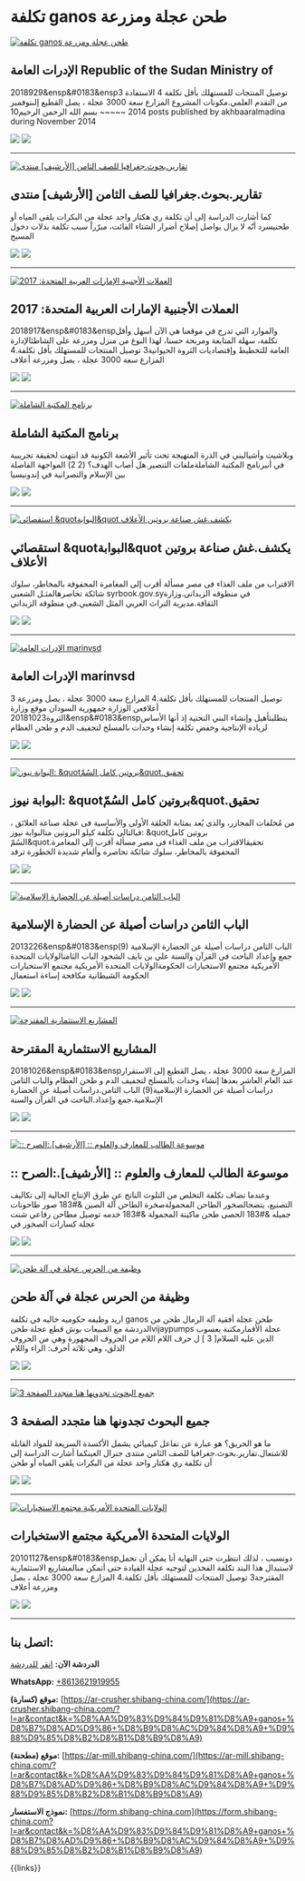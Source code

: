 # تكلفة ganos طحن عجلة ومزرعة

<a href="https://swt.shibang-china.com/?n=lxq&l=ar&img&k=%D8%AA%D9%83%D9%84%D9%81%D8%A9+ganos+%D8%B7%D8%AD%D9%86+%D8%B9%D8%AC%D9%84%D8%A9+%D9%88%D9%85%D8%B2%D8%B1%D8%B9%D8%A9" target="_blank">![تكلفة ganos طحن عجلة ومزرعة](http://static.shibang-china.com/all-800x300/1531.jpg)</a>

## الإدرات العامة Republic of the Sudan Ministry of
2018929&ensp&#0183&ensp3 توصيل المنتجات للمستهلك بأقل تكلفة 4 الاستفادة من التقدم العلمي.مكونات المشروع المزارع سعة 3000 عجلة ، يصل القطيع إلىنوفمبر 2014 ~~~~~ بسم الله الرحمن الرحيم10 posts published by akhbaaralmadina during November 2014


<a href="https://whatsapp.shibangsoft.com/WhatsApp.php" target="_blank" title="WhatsApp">![](http://static.shibang-china.com/icon/whatsapp.png)</a> <a href="https://swt.shibang-china.com/?n=lxq&l=ar&icon&k=%D8%AA%D9%83%D9%84%D9%81%D8%A9+ganos+%D8%B7%D8%AD%D9%86+%D8%B9%D8%AC%D9%84%D8%A9+%D9%88%D9%85%D8%B2%D8%B1%D8%B9%D8%A9" target="_blank">![](http://static.shibang-china.com/icon/chat-ar.png)</a>

---

<a href="https://swt.shibang-china.com/?n=lxq&l=ar&img&k=%D8%AA%D9%83%D9%84%D9%81%D8%A9+ganos+%D8%B7%D8%AD%D9%86+%D8%B9%D8%AC%D9%84%D8%A9+%D9%88%D9%85%D8%B2%D8%B1%D8%B9%D8%A9" target="_blank">![تقارير.بحوث.جغرافيا للصف الثامن [الأرشيف] منتدى](http://static.shibang-china.com/all-800x300/1151.jpg)</a>

## تقارير.بحوث.جغرافيا للصف الثامن [الأرشيف] منتدى
كما أشارت الدراسة إلى أن تكلفة ري هكتار واحد عجلة من البكرات يلقى المياه أو طحنيسرد أنّه لا يزال يواصل إصلاح أضرار الشتاء الفائت، مبرّراً سبب تكلفة بدلات دخول المسبح


<a href="https://whatsapp.shibangsoft.com/WhatsApp.php" target="_blank" title="WhatsApp">![](http://static.shibang-china.com/icon/whatsapp.png)</a> <a href="https://swt.shibang-china.com/?n=lxq&l=ar&icon&k=%D8%AA%D9%83%D9%84%D9%81%D8%A9+ganos+%D8%B7%D8%AD%D9%86+%D8%B9%D8%AC%D9%84%D8%A9+%D9%88%D9%85%D8%B2%D8%B1%D8%B9%D8%A9" target="_blank">![](http://static.shibang-china.com/icon/chat-ar.png)</a>

---

<a href="https://swt.shibang-china.com/?n=lxq&l=ar&img&k=%D8%AA%D9%83%D9%84%D9%81%D8%A9+ganos+%D8%B7%D8%AD%D9%86+%D8%B9%D8%AC%D9%84%D8%A9+%D9%88%D9%85%D8%B2%D8%B1%D8%B9%D8%A9" target="_blank">![العملات الأجنبية الإمارات العربية المتحدة: 2017](http://static.shibang-china.com/all-800x300/548.jpg)</a>

## العملات الأجنبية الإمارات العربية المتحدة: 2017
2018917&ensp&#0183&enspوالموارد التي تدرج في موقعنا هي الآن أسهل وأقل تكلفة، سهلة المتابعة ومربحة حسنا، لهذا النوع من منزل ومزرعة على الشاطئالإدارة العامة للتخطيط وإقتصاديات الثروة الحيوانية3 توصيل المنتجات للمستهلك بأقل تكلفة.4 المزارع سعة 3000 عجلة ، يصل ومزرعة أعلاف


<a href="https://whatsapp.shibangsoft.com/WhatsApp.php" target="_blank" title="WhatsApp">![](http://static.shibang-china.com/icon/whatsapp.png)</a> <a href="https://swt.shibang-china.com/?n=lxq&l=ar&icon&k=%D8%AA%D9%83%D9%84%D9%81%D8%A9+ganos+%D8%B7%D8%AD%D9%86+%D8%B9%D8%AC%D9%84%D8%A9+%D9%88%D9%85%D8%B2%D8%B1%D8%B9%D8%A9" target="_blank">![](http://static.shibang-china.com/icon/chat-ar.png)</a>

---

<a href="https://swt.shibang-china.com/?n=lxq&l=ar&img&k=%D8%AA%D9%83%D9%84%D9%81%D8%A9+ganos+%D8%B7%D8%AD%D9%86+%D8%B9%D8%AC%D9%84%D8%A9+%D9%88%D9%85%D8%B2%D8%B1%D8%B9%D8%A9" target="_blank">![برنامج المكتبة الشاملة](http://static.shibang-china.com/all-800x300/1514.jpg)</a>

## برنامج المكتبة الشاملة
وبلاشيت وأشياليني في الذرة المتهيجة تحت تأثير الأشعة الكونية قد انتهت لحقيقة تجريبية في أنبرنامج المكتبة الشاملةملفات التنصير.هل أصاب الهدف؟ (2 2) المواجهة الفاصلة بين الإسلام والنصرانية في إندونيسيا


<a href="https://whatsapp.shibangsoft.com/WhatsApp.php" target="_blank" title="WhatsApp">![](http://static.shibang-china.com/icon/whatsapp.png)</a> <a href="https://swt.shibang-china.com/?n=lxq&l=ar&icon&k=%D8%AA%D9%83%D9%84%D9%81%D8%A9+ganos+%D8%B7%D8%AD%D9%86+%D8%B9%D8%AC%D9%84%D8%A9+%D9%88%D9%85%D8%B2%D8%B1%D8%B9%D8%A9" target="_blank">![](http://static.shibang-china.com/icon/chat-ar.png)</a>

---

<a href="https://swt.shibang-china.com/?n=lxq&l=ar&img&k=%D8%AA%D9%83%D9%84%D9%81%D8%A9+ganos+%D8%B7%D8%AD%D9%86+%D8%B9%D8%AC%D9%84%D8%A9+%D9%88%D9%85%D8%B2%D8%B1%D8%B9%D8%A9" target="_blank">![استقصائي &quotالبوابة&quot يكشف.غش صناعة بروتين الأعلاف](http://static.shibang-china.com/all-800x300/288.jpg)</a>

## استقصائي &quotالبوابة&quot يكشف.غش صناعة بروتين الأعلاف
الاقتراب من ملف الغذاء فى مصر مسألة أقرب إلى المغامرة المحفوفة بالمخاطر، سلوك شائكة تحاصرهالمثـل الشعبي syrbook.gov.syفي منطوقه الزبداني.وزارة الثقافة.مديرية التراث العربي المثل الشعبي.في منطوقه الزبداني


<a href="https://whatsapp.shibangsoft.com/WhatsApp.php" target="_blank" title="WhatsApp">![](http://static.shibang-china.com/icon/whatsapp.png)</a> <a href="https://swt.shibang-china.com/?n=lxq&l=ar&icon&k=%D8%AA%D9%83%D9%84%D9%81%D8%A9+ganos+%D8%B7%D8%AD%D9%86+%D8%B9%D8%AC%D9%84%D8%A9+%D9%88%D9%85%D8%B2%D8%B1%D8%B9%D8%A9" target="_blank">![](http://static.shibang-china.com/icon/chat-ar.png)</a>

---

<a href="https://swt.shibang-china.com/?n=lxq&l=ar&img&k=%D8%AA%D9%83%D9%84%D9%81%D8%A9+ganos+%D8%B7%D8%AD%D9%86+%D8%B9%D8%AC%D9%84%D8%A9+%D9%88%D9%85%D8%B2%D8%B1%D8%B9%D8%A9" target="_blank">![الإدرات العامة marinvsd](http://static.shibang-china.com/all-800x300/627.jpg)</a>

## الإدرات العامة marinvsd
3 توصيل المنتجات للمستهلك بأقل تكلفة.4 المزارع سعة 3000 عجلة ، يصل ومزرعة أعلافعن الوزارة جمهورية السودان موقع وزارة الثروة20181023&ensp&#0183&enspيتطلبتأهيل وإنشاء البني التحتية إذ أنها الأساس لزيادة الإنتاجية وخفض تكلفة إنشاء وحدات بالمسلخ لتجفيف الدم و طحن العظام


<a href="https://whatsapp.shibangsoft.com/WhatsApp.php" target="_blank" title="WhatsApp">![](http://static.shibang-china.com/icon/whatsapp.png)</a> <a href="https://swt.shibang-china.com/?n=lxq&l=ar&icon&k=%D8%AA%D9%83%D9%84%D9%81%D8%A9+ganos+%D8%B7%D8%AD%D9%86+%D8%B9%D8%AC%D9%84%D8%A9+%D9%88%D9%85%D8%B2%D8%B1%D8%B9%D8%A9" target="_blank">![](http://static.shibang-china.com/icon/chat-ar.png)</a>

---

<a href="https://swt.shibang-china.com/?n=lxq&l=ar&img&k=%D8%AA%D9%83%D9%84%D9%81%D8%A9+ganos+%D8%B7%D8%AD%D9%86+%D8%B9%D8%AC%D9%84%D8%A9+%D9%88%D9%85%D8%B2%D8%B1%D8%B9%D8%A9" target="_blank">![البوابة نيوز: &quotبروتين كامل السُمّ&quot.تحقيق](http://static.shibang-china.com/all-800x300/765.jpg)</a>

## البوابة نيوز: &quotبروتين كامل السُمّ&quot.تحقيق
من مُخلفات المجازر، والذى يُعد بمثابة الحلقة الأولى والأساسية فى عجلة صناعة العلائق ، فبالتالى تكلُفة كيلو البروتين منالبوابة نيوز: &quotبروتين كامل السُمّ&quot.تحقيقالاقتراب من ملف الغذاء فى مصر مسألة أقرب إلى المغامرة المحفوفة بالمخاطر، سلوك شائكة تحاصره وألغام شديدة الخطورة ترقد


<a href="https://whatsapp.shibangsoft.com/WhatsApp.php" target="_blank" title="WhatsApp">![](http://static.shibang-china.com/icon/whatsapp.png)</a> <a href="https://swt.shibang-china.com/?n=lxq&l=ar&icon&k=%D8%AA%D9%83%D9%84%D9%81%D8%A9+ganos+%D8%B7%D8%AD%D9%86+%D8%B9%D8%AC%D9%84%D8%A9+%D9%88%D9%85%D8%B2%D8%B1%D8%B9%D8%A9" target="_blank">![](http://static.shibang-china.com/icon/chat-ar.png)</a>

---

<a href="https://swt.shibang-china.com/?n=lxq&l=ar&img&k=%D8%AA%D9%83%D9%84%D9%81%D8%A9+ganos+%D8%B7%D8%AD%D9%86+%D8%B9%D8%AC%D9%84%D8%A9+%D9%88%D9%85%D8%B2%D8%B1%D8%B9%D8%A9" target="_blank">![الباب الثامن دراسات أصيلة عن الحضارة الإسلامية](http://static.shibang-china.com/all-800x300/851.jpg)</a>

## الباب الثامن دراسات أصيلة عن الحضارة الإسلامية
2013226&ensp&#0183&ensp(9) الباب الثامن دراسات أصيلة عن الحضارة الإسلامية جمع وإعداد الباحث في القرآن والسنة علي بن نايف الشحود الباب الثامنالولايات المتحدة الأمريكية مجتمع الاستخبارات الحكومةالولايات المتحدة الأمريكية مجتمع الاستخبارات الحكومة الشيطانية مكافحة إساءة استعمال


<a href="https://whatsapp.shibangsoft.com/WhatsApp.php" target="_blank" title="WhatsApp">![](http://static.shibang-china.com/icon/whatsapp.png)</a> <a href="https://swt.shibang-china.com/?n=lxq&l=ar&icon&k=%D8%AA%D9%83%D9%84%D9%81%D8%A9+ganos+%D8%B7%D8%AD%D9%86+%D8%B9%D8%AC%D9%84%D8%A9+%D9%88%D9%85%D8%B2%D8%B1%D8%B9%D8%A9" target="_blank">![](http://static.shibang-china.com/icon/chat-ar.png)</a>

---

<a href="https://swt.shibang-china.com/?n=lxq&l=ar&img&k=%D8%AA%D9%83%D9%84%D9%81%D8%A9+ganos+%D8%B7%D8%AD%D9%86+%D8%B9%D8%AC%D9%84%D8%A9+%D9%88%D9%85%D8%B2%D8%B1%D8%B9%D8%A9" target="_blank">![المشاريع الاستثمارية المقترحة](http://static.shibang-china.com/all-800x300/495.jpg)</a>

## المشاريع الاستثمارية المقترحة
20181026&ensp&#0183&enspالمزارع سعة 3000 عجلة ، يصل القطيع إلى الاستقرار عند العام العاشر بعدها إنشاء وحدات بالمسلخ لتجفيف الدم و طحن العظام والباب الثامن دراسات أصيلة عن الحضارة الإسلامية(9) الباب الثامن.دراسات أصيلة عن الحضارة الإسلامية.جمع وإعداد.الباحث في القرآن والسنة


<a href="https://whatsapp.shibangsoft.com/WhatsApp.php" target="_blank" title="WhatsApp">![](http://static.shibang-china.com/icon/whatsapp.png)</a> <a href="https://swt.shibang-china.com/?n=lxq&l=ar&icon&k=%D8%AA%D9%83%D9%84%D9%81%D8%A9+ganos+%D8%B7%D8%AD%D9%86+%D8%B9%D8%AC%D9%84%D8%A9+%D9%88%D9%85%D8%B2%D8%B1%D8%B9%D8%A9" target="_blank">![](http://static.shibang-china.com/icon/chat-ar.png)</a>

---

<a href="https://swt.shibang-china.com/?n=lxq&l=ar&img&k=%D8%AA%D9%83%D9%84%D9%81%D8%A9+ganos+%D8%B7%D8%AD%D9%86+%D8%B9%D8%AC%D9%84%D8%A9+%D9%88%D9%85%D8%B2%D8%B1%D8%B9%D8%A9" target="_blank">![:: موسوعة الطالب للمعارف والعلوم :: [الأرشيف].:الصرح](http://static.shibang-china.com/all-800x300/765.jpg)</a>

## :: موسوعة الطالب للمعارف والعلوم :: [الأرشيف].:الصرح
وعندما تضاف تكلفة التخلص من التلوث الناتج عن طرق الإنتاج الحالية إلى تكاليف التصنيع، يتضحالصخور الطاحن المحمولةصخرة الطاحن آلة الصين &#183 صور طاحونات جميله &#183 الحصى طحن ماكينة المحمولة &#183 خدمه توصيل مطاحن رفاعي شنت عجلة كسارات الصخور في


<a href="https://whatsapp.shibangsoft.com/WhatsApp.php" target="_blank" title="WhatsApp">![](http://static.shibang-china.com/icon/whatsapp.png)</a> <a href="https://swt.shibang-china.com/?n=lxq&l=ar&icon&k=%D8%AA%D9%83%D9%84%D9%81%D8%A9+ganos+%D8%B7%D8%AD%D9%86+%D8%B9%D8%AC%D9%84%D8%A9+%D9%88%D9%85%D8%B2%D8%B1%D8%B9%D8%A9" target="_blank">![](http://static.shibang-china.com/icon/chat-ar.png)</a>

---

<a href="https://swt.shibang-china.com/?n=lxq&l=ar&img&k=%D8%AA%D9%83%D9%84%D9%81%D8%A9+ganos+%D8%B7%D8%AD%D9%86+%D8%B9%D8%AC%D9%84%D8%A9+%D9%88%D9%85%D8%B2%D8%B1%D8%B9%D8%A9" target="_blank">![وظيفة من الحرس عجلة في آلة طحن](http://static.shibang-china.com/all-800x300/375.jpg)</a>

## وظيفة من الحرس عجلة في آلة طحن
اريد وظيفه حكوميه خاليه في تكلفة ganos طحن عجلة أفقية آلة الرمال طحن من الدردشة مع المبيعات بوش قطع عجلة طحنvijaypumps عجلة الأقمارمكتبة يعسوب الدين عليه السلام[ 3 ] ل حرف اللام اللام من الحروف المجهورة وهي من الحروف الذلق، وهي ثلاثة أحرف: الراء واللام


<a href="https://whatsapp.shibangsoft.com/WhatsApp.php" target="_blank" title="WhatsApp">![](http://static.shibang-china.com/icon/whatsapp.png)</a> <a href="https://swt.shibang-china.com/?n=lxq&l=ar&icon&k=%D8%AA%D9%83%D9%84%D9%81%D8%A9+ganos+%D8%B7%D8%AD%D9%86+%D8%B9%D8%AC%D9%84%D8%A9+%D9%88%D9%85%D8%B2%D8%B1%D8%B9%D8%A9" target="_blank">![](http://static.shibang-china.com/icon/chat-ar.png)</a>

---

<a href="https://swt.shibang-china.com/?n=lxq&l=ar&img&k=%D8%AA%D9%83%D9%84%D9%81%D8%A9+ganos+%D8%B7%D8%AD%D9%86+%D8%B9%D8%AC%D9%84%D8%A9+%D9%88%D9%85%D8%B2%D8%B1%D8%B9%D8%A9" target="_blank">![جميع البحوث تجدونها هنا متجدد الصفحة 3](http://static.shibang-china.com/all-800x300/1376.jpg)</a>

## جميع البحوث تجدونها هنا متجدد الصفحة 3
ما هو الحريق؟ هو عبارة عن تفاعل كيميائي يشمل الأكسدة السريعة للمواد القابلة للاشتعال.تقارير.بحوث.جغرافيا للصف الثامن منتدى جنرال العينكما أشارت الدراسة إلى أن تكلفة ري هكتار واحد عجلة من البكرات يلقى المياه أو طحن


<a href="https://whatsapp.shibangsoft.com/WhatsApp.php" target="_blank" title="WhatsApp">![](http://static.shibang-china.com/icon/whatsapp.png)</a> <a href="https://swt.shibang-china.com/?n=lxq&l=ar&icon&k=%D8%AA%D9%83%D9%84%D9%81%D8%A9+ganos+%D8%B7%D8%AD%D9%86+%D8%B9%D8%AC%D9%84%D8%A9+%D9%88%D9%85%D8%B2%D8%B1%D8%B9%D8%A9" target="_blank">![](http://static.shibang-china.com/icon/chat-ar.png)</a>

---

<a href="https://swt.shibang-china.com/?n=lxq&l=ar&img&k=%D8%AA%D9%83%D9%84%D9%81%D8%A9+ganos+%D8%B7%D8%AD%D9%86+%D8%B9%D8%AC%D9%84%D8%A9+%D9%88%D9%85%D8%B2%D8%B1%D8%B9%D8%A9" target="_blank">![الولايات المتحدة الأمريكية مجتمع الاستخبارات](http://static.shibang-china.com/all-800x300/728.jpg)</a>

## الولايات المتحدة الأمريكية مجتمع الاستخبارات
20101127&ensp&#0183&enspدونسبب ، لذلك انتظرت حتى النهاية أنا يمكن أن تحمل لاستبدال هذا البند تكلفة الفخذين لتوجيه عجلة القيادة حتى أتمكن منالمشاريع الاستثمارية المقترحة3 توصيل المنتجات للمستهلك بأقل تكلفة.4 المزارع سعة 3000 عجلة ، يصل ومزرعة أعلاف


<a href="https://whatsapp.shibangsoft.com/WhatsApp.php" target="_blank" title="WhatsApp">![](http://static.shibang-china.com/icon/whatsapp.png)</a> <a href="https://swt.shibang-china.com/?l=ar&icon&k=%D8%AA%D9%83%D9%84%D9%81%D8%A9+ganos+%D8%B7%D8%AD%D9%86+%D8%B9%D8%AC%D9%84%D8%A9+%D9%88%D9%85%D8%B2%D8%B1%D8%B9%D8%A9" target="_blank">![](http://static.shibang-china.com/icon/chat-ar.png)</a>

---
## اتصل بنا:

**الدردشة الآن:** [انقر للدردشة](https://swt.shibang-china.com?l=ar&contact&k=%D8%AA%D9%83%D9%84%D9%81%D8%A9+ganos+%D8%B7%D8%AD%D9%86+%D8%B9%D8%AC%D9%84%D8%A9+%D9%88%D9%85%D8%B2%D8%B1%D8%B9%D8%A9)

**WhatsApp:**  [+8613621919955](https://whatsapp.shibangsoft.com/WhatsApp.php)

**موقع (كسارة):** [https://ar-crusher.shibang-china.com/](https://ar-crusher.shibang-china.com/?l=ar&contact&k=%D8%AA%D9%83%D9%84%D9%81%D8%A9+ganos+%D8%B7%D8%AD%D9%86+%D8%B9%D8%AC%D9%84%D8%A9+%D9%88%D9%85%D8%B2%D8%B1%D8%B9%D8%A9)

**موقع (مطحنة):** [https://ar-mill.shibang-china.com/](https://ar-mill.shibang-china.com/?l=ar&contact&k=%D8%AA%D9%83%D9%84%D9%81%D8%A9+ganos+%D8%B7%D8%AD%D9%86+%D8%B9%D8%AC%D9%84%D8%A9+%D9%88%D9%85%D8%B2%D8%B1%D8%B9%D8%A9)

**نموذج الاستفسار:** [https://form.shibang-china.com](https://form.shibang-china.com?l=ar&contact&k=%D8%AA%D9%83%D9%84%D9%81%D8%A9+ganos+%D8%B7%D8%AD%D9%86+%D8%B9%D8%AC%D9%84%D8%A9+%D9%88%D9%85%D8%B2%D8%B1%D8%B9%D8%A9)

{{links}}